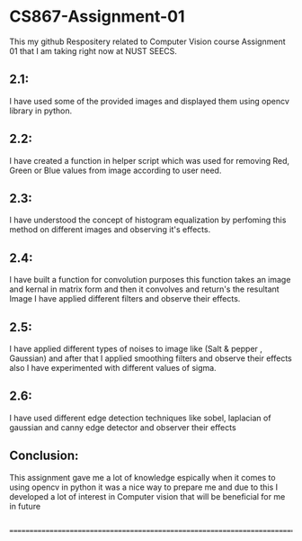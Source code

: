 # CS867-Assignment-01
This my github Respositery related to Computer Vision course Assignment 01 that I am taking right now at NUST SEECS.

## 2.1:
I have used some of the provided images and displayed them using opencv library in python.

## 2.2:
I have created a function in helper script which was used for removing Red, Green or Blue values from image according to user need.

## 2.3:
I have understood the concept of histogram equalization by perfoming this method on different images and observing it's effects.

## 2.4:
I have built a function for convolution purposes this function takes an image and kernal in matrix form and then it convolves and return's the resultant Image I have applied different filters and observe their effects.

## 2.5:
I have applied different types of noises to image like (Salt & pepper , Gaussian) and after that I applied smoothing filters and observe their effects also I have experimented with different values of sigma.

## 2.6:
I have used different edge detection techniques like sobel, laplacian of gaussian and canny edge detector and observer their effects

## Conclusion:
This assignment gave me a lot of knowledge espically when it comes to using opencv in python it was a nice way to prepare me and due to this I developed a lot of interest in Computer vision that will be beneficial for me in future

                                ====================================================================================================
